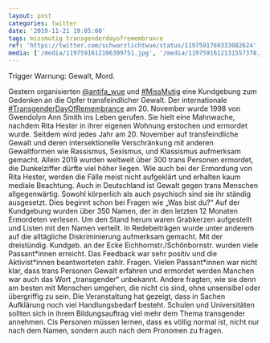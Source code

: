 ```yaml
---
layout: post
categories: twitter
date: '2019-11-21 19:05:00'
tags: missmutig transgenderdayofremembrance
ref: 'https://twitter.com/schwarzlichtwue/status/1197591760333082624'
media: ['/media/1197591612106399751.jpg', '/media/1197591612131557378.jpg', '/media/1197591612202852352.jpg', '/media/1197591612358037504.jpg']
---
```

Trigger Warnung: Gewalt, Mord.



Gestern organisierten [@antifa_wue](https://twitter.com/antifa_wue) und [#MissMutig](/t/missmutig) eine Kundgebung zum Gedenken an die Opfer transfeindlicher Gewalt. 
Der internationale [#TransgenderDayOfRemembrance](/t/transgenderdayofremembrance) am 20. November wurde 1998 von Gwendolyn Ann Smith ins Leben gerufen. Sie hielt eine Mahnwache, nachdem Rita Hester in ihrer eigenen Wohnung erstochen und ermordet wurde.
Seitdem wird jedes Jahr am 20. November auf transfeindliche Gewalt und deren intersektionelle Verschränkung mit anderen Gewaltformen wie Rassismus, Sexismus, und Klassismus aufmerksam gemacht.
Allein 2019 wurden weltweit über 300 trans Personen ermordet, die Dunkelziffer dürfte viel höher liegen. Wie auch bei der Ermordung von Rita Hester, werden die Fälle meist nicht aufgeklärt und erhalten kaum mediale Beachtung.
Auch in Deutschland ist Gewalt gegen trans Menschen allgegenwärtig. Sowohl körperlich als auch psychisch sind sie ihr ständig ausgesetzt.  Dies beginnt schon bei Fragen wie „Was bist du?“
Auf der Kundgebung wurden über 350 Namen, der in den letzten 12 Monaten Ermordeten verlesen.  Um den Stand herum waren Grabkerzen aufgestellt und Listen mit den Namen verteilt. In Redebeiträgen wurde unter anderem auf die alltägliche Diskriminierung aufmerksam gemacht.
Mit der dreistündig. Kundgeb. an der Ecke Eichhornstr./Schönbornstr. wurden viele Passant\*innen erreicht. Das Feedback war sehr positiv und die Aktivist\*innen beantworteten zahlr. Fragen. Vielen Passant\*innen war nicht klar, dass trans Personen Gewalt erfahren und ermordet werden
Manchen war auch das Wort „transgender“ unbekannt. Andere fragten, wie sie denn am besten mit Menschen umgehen, die nicht cis sind, ohne unsensibel oder übergriffig zu sein. Die Veranstaltung hat gezeigt, dass in Sachen Aufklärung noch viel Handlungsbedarf besteht.
Schulen und Universitäten sollten sich in ihrem Bildungsauftrag viel mehr dem Thema transgender annehmen. Cis Personen müssen lernen, dass es völlig normal ist, nicht nur nach dem Namen, sondern auch nach dem Pronomen zu fragen.